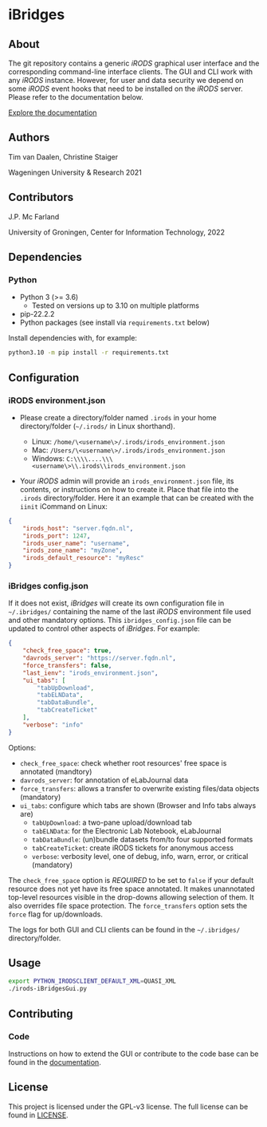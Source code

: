 # iBridges
## About

The git repository contains a generic *iRODS* graphical user interface and the corresponding command-line interface clients.  The GUI and CLI work with any *iRODS* instance.  However, for user and data security we depend on some *iRODS* event hooks that need to be installed on the *iRODS* server.  Please refer to the documentation below.

[Explore the documentation](https://chstaiger.github.io/iBridges-Gui/)

## Authors

Tim van Daalen, Christine Staiger

Wageningen University & Research 2021

## Contributors

J.P. Mc Farland

University of Groningen, Center for Information Technology, 2022

## Dependencies

### Python

- Python 3 (>= 3.6)
  - Tested on versions up to 3.10 on multiple platforms
- pip-22.2.2
- Python packages (see install via `requirements.txt` below)

Install dependencies with, for example:

```sh
python3.10 -m pip install -r requirements.txt
```

## Configuration

### iRODS environment.json

- Please create a directory/folder named `.irods` in your home directory/folder (`~/.irods/` in Linux shorthand).
  - Linux: `/home/\<username\>/.irods/irods_environment.json`
  - Mac: `/Users/\<username\>/.irods/irods_environment.json`
  - Windows: `C:\\\\....\\\<username\>\\.irods\\irods_environment.json`

- Your *iRODS* admin will provide an `irods_environment.json` file, its contents, or instructions on how to create it.  Place that file into the `.irods` directory/folder.  Here it an example that can be created with the `iinit` iCommand on Linux:

```json
{
    "irods_host": "server.fqdn.nl",
    "irods_port": 1247,
    "irods_user_name": "username",
    "irods_zone_name": "myZone",
    "irods_default_resource": "myResc"
}
```

### iBridges config.json

If it does not exist, *iBridges* will create its own configuration file in `~/.ibridges/` containing the name of the last *iRODS* environment file used and other mandatory options.  This `ibridges_config.json` file can be updated to control other aspects of *iBridges*.  For example:

```json
{
    "check_free_space": true,
    "davrods_server": "https://server.fqdn.nl",
    "force_transfers": false,
    "last_ienv": "irods_environment.json",
    "ui_tabs": [
        "tabUpDownload",
        "tabELNData",
        "tabDataBundle",
        "tabCreateTicket"
    ],
    "verbose": "info"
}
```
Options:
- `check_free_space`: check whether root resources' free space is annotated (mandtory)
- `davrods_server`: for annotation of eLabJournal data
- `force_transfers`: allows a transfer to overwrite existing files/data objects (mandatory)
- `ui_tabs`: configure which tabs are shown (Browser and Info tabs always are)
  - `tabUpDownload`: a two-pane upload/download tab
  - `tabELNData`: for the Electronic Lab Notebook, eLabJournal
  - `tabDataBundle`: (un)bundle datasets from/to four supported formats
  - `tabCreateTicket`: create iRODS tickets for anonymous access
  - `verbose`: verbosity level, one of debug, info, warn, error, or critical (mandatory)

The `check_free_space` option is *REQUIRED* to be set to `false` if your default resource does not yet have its free space annotated.  It makes unannotated top-level resources visible in the drop-downs allowing selection of them.  It also overrides file space protection.  The `force_transfers` option sets the `force` flag for up/downloads.

The logs for both GUI and CLI clients can be found in the `~/.ibridges/` directory/folder.

## Usage

```bash
export PYTHON_IRODSCLIENT_DEFAULT_XML=QUASI_XML
./irods-iBridgesGui.py
```

## Contributing
### Code
Instructions on how to extend the GUI or contribute to the code base can be found in the [documentation](https://chstaiger.github.io/iBridges-Gui/).

## License
This project is licensed under the GPL-v3 license.
The full license can be found in [LICENSE](LICENSE).
